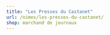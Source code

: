 ```yaml
---
title: "Les Presses du Castanet"
url: /nimes/les-presses-du-castanet/
shop: marchand de journaux
---
```

